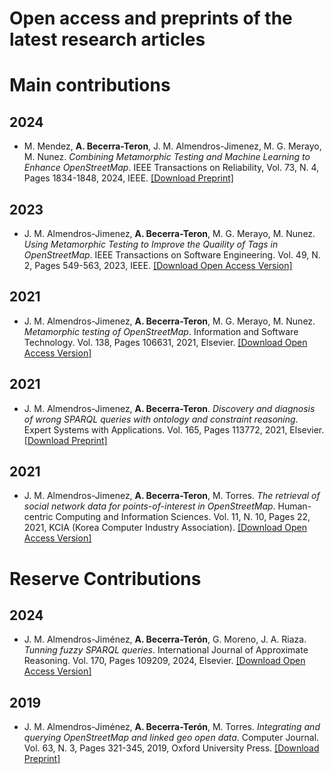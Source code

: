 # Open access and preprints of the latest research articles

# Main contributions

## 2024

- M. Mendez, **A. Becerra-Teron**, J. M. Almendros-Jimenez, M. G. Merayo, M. Nunez. *Combining Metamorphic Testing and Machine Learning to Enhance OpenStreetMap*. IEEE Transactions on Reliability, Vol. 73, N. 4, Pages 1834-1848, 2024, IEEE. [[Download Preprint]](MainContributions/TRE-2024/TRE-2024-print.pdf)

## 2023

- J. M. Almendros-Jimenez, **A. Becerra-Teron**, M. G. Merayo, M. Nunez.
*Using Metamorphic Testing to Improve the Quaility of Tags in OpenStreetMap*. IEEE Transactions on Software Engineering. Vol. 49, N. 2, Pages 549-563, 2023, IEEE. [[Download Open Access Version]](MainContributions/TSE-2023/TSE-2023.pdf)

## 2021

- J. M. Almendros-Jimenez, **A. Becerra-Teron**, M. G. Merayo, M. Nunez.
*Metamorphic testing of OpenStreetMap*. Information and Software Technology. Vol. 138, Pages 106631, 2021, Elsevier. [[Download Open Access Version]](MainContributions/IST-2021/IST-2021.pdf)

## 2021

- J. M. Almendros-Jimenez, **A. Becerra-Teron**.
*Discovery and diagnosis of wrong SPARQL queries with ontology and constraint reasoning*. Expert Systems with Applications. Vol. 165, Pages 113772, 2021, Elsevier. [[Download Preprint]](MainContributions/ESWA-2021/ESWA-2021-pre.pdf)

## 2021

- J. M. Almendros-Jimenez, **A. Becerra-Teron**, M. Torres.
*The retrieval of social network data for points-of-interest in OpenStreetMap*. Human-centric Computing and Information Sciences. Vol. 11, N. 10, Pages 22, 2021, KCIA (Korea Computer Industry Association). [[Download Open Access Version]](MainContributions/HCIS-2021/HCIS-2021.pdf)

# Reserve Contributions

## 2024

- J. M. Almendros-Jiménez, **A. Becerra-Terón**, G. Moreno, J. A. Riaza.
*Tunning fuzzy SPARQL queries*. International Journal of Approximate Reasoning. Vol. 170, Pages 109209, 2024, Elsevier. [[Download Open Access Version]](ReserveContributions/IJAR-2024/IJAR-2024.pdf)

## 2019
- J. M. Almendros-Jiménez, **A. Becerra-Terón**, M. Torres. *Integrating and querying OpenStreetMap and linked geo open data*. Computer Journal. Vol. 63, N. 3, Pages 321-345, 2019, Oxford University Press. [[Download Preprint]](ReserveContributions/CJ-2019/CJ-2019-pre.pdf)
